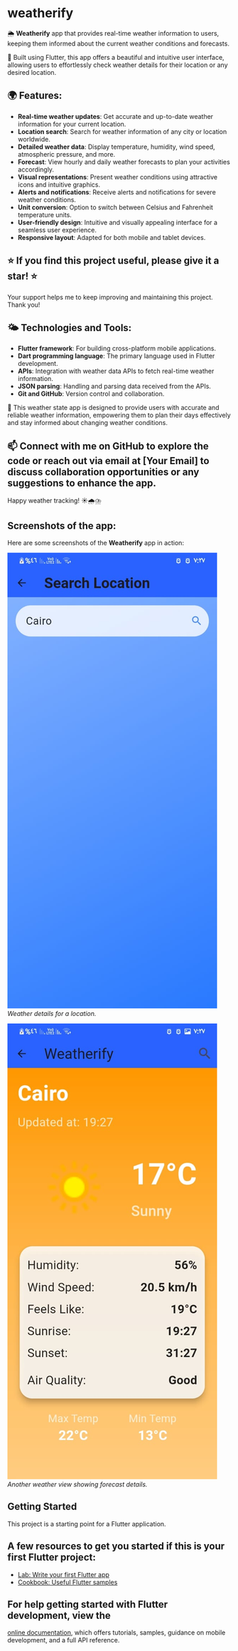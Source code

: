 # weatherify

🌦️ **Weatherify** app that provides real-time weather information to users, keeping them informed about the current weather conditions and forecasts.

📱 Built using Flutter, this app offers a beautiful and intuitive user interface, allowing users to effortlessly check weather details for their location or any desired location.

## 🌍 Features:

- **Real-time weather updates**: Get accurate and up-to-date weather information for your current location.
- **Location search**: Search for weather information of any city or location worldwide.
- **Detailed weather data**: Display temperature, humidity, wind speed, atmospheric pressure, and more.
- **Forecast**: View hourly and daily weather forecasts to plan your activities accordingly.
- **Visual representations**: Present weather conditions using attractive icons and intuitive graphics.
- **Alerts and notifications**: Receive alerts and notifications for severe weather conditions.
- **Unit conversion**: Option to switch between Celsius and Fahrenheit temperature units.
- **User-friendly design**: Intuitive and visually appealing interface for a seamless user experience.
- **Responsive layout**: Adapted for both mobile and tablet devices.

## ⭐️ If you find this project useful, please give it a star! ⭐️
Your support helps me to keep improving and maintaining this project. Thank you!

## 🌤️ Technologies and Tools:

- **Flutter framework**: For building cross-platform mobile applications.
- **Dart programming language**: The primary language used in Flutter development.
- **APIs**: Integration with weather data APIs to fetch real-time weather information.
- **JSON parsing**: Handling and parsing data received from the APIs.
- **Git and GitHub**: Version control and collaboration.

🚀 This weather state app is designed to provide users with accurate and reliable weather information, empowering them to plan their days effectively and stay informed about changing weather conditions.

## 📫 Connect with me on GitHub to explore the code or reach out via email at [Your Email] to discuss collaboration opportunities or any suggestions to enhance the app.

Happy weather tracking! ☀️🌧️⛈️

## Screenshots of the app:

Here are some screenshots of the **Weatherify** app in action:

![Weatherify App - Location 1](assets/images/1.jpg)
*Weather details for a location.*

![Weatherify App - Location 2](assets/images/2.jpg)
*Another weather view showing forecast details.*

## Getting Started

This project is a starting point for a Flutter application.

## A few resources to get you started if this is your first Flutter project:

- [Lab: Write your first Flutter app](https://docs.flutter.dev/get-started/codelab)
- [Cookbook: Useful Flutter samples](https://docs.flutter.dev/cookbook)

## For help getting started with Flutter development, view the
[online documentation](https://docs.flutter.dev/), which offers tutorials,
samples, guidance on mobile development, and a full API reference.
